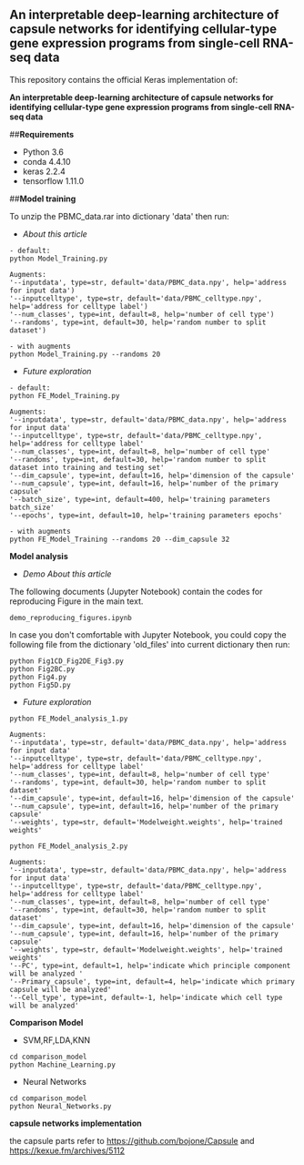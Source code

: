 ## An interpretable deep-learning architecture of capsule networks for identifying cellular-type gene expression programs from single-cell RNA-seq data

This repository contains the official Keras implementation of:

**An interpretable deep-learning architecture of capsule networks for identifying cellular-type gene expression programs from single-cell RNA-seq data**



##**Requirements**
- Python 3.6
- conda 4.4.10
- keras 2.2.4
- tensorflow 1.11.0


##**Model training**

To unzip the PBMC_data.rar into dictionary 'data' then run:

- *About this article*
```
- default:
python Model_Training.py

Augments:
'--inputdata', type=str, default='data/PBMC_data.npy', help='address for input data')
'--inputcelltype', type=str, default='data/PBMC_celltype.npy', help='address for celltype label')
'--num_classes', type=int, default=8, help='number of cell type')
'--randoms', type=int, default=30, help='random number to split dataset')

- with augments
python Model_Training.py --randoms 20

```

- *Future exploration*
```
- default:
python FE_Model_Training.py

Augments:
'--inputdata', type=str, default='data/PBMC_data.npy', help='address for input data'
'--inputcelltype', type=str, default='data/PBMC_celltype.npy', help='address for celltype label'
'--num_classes', type=int, default=8, help='number of cell type'
'--randoms', type=int, default=30, help='random number to split dataset into training and testing set'
'--dim_capsule', type=int, default=16, help='dimension of the capsule'
'--num_capsule', type=int, default=16, help='number of the primary capsule'
'--batch_size', type=int, default=400, help='training parameters batch_size'
'--epochs', type=int, default=10, help='training parameters epochs'

- with augments
python FE_Model_Training --randoms 20 --dim_capsule 32
```

**Model analysis**

- *Demo About this article*

The following documents (Jupyter Notebook) contain the codes for reproducing Figure in the main text.
```
demo_reproducing_figures.ipynb
```
In case you don't comfortable with Jupyter Notebook, you could copy the following file from the dictionary 'old_files' into current dictionary then run:
```
python Fig1CD_Fig2DE_Fig3.py
python Fig2BC.py
python Fig4.py
python Fig5D.py
```

- *Future exploration*
```
python FE_Model_analysis_1.py

Augments:
'--inputdata', type=str, default='data/PBMC_data.npy', help='address for input data'
'--inputcelltype', type=str, default='data/PBMC_celltype.npy', help='address for celltype label'
'--num_classes', type=int, default=8, help='number of cell type'
'--randoms', type=int, default=30, help='random number to split dataset'
'--dim_capsule', type=int, default=16, help='dimension of the capsule'
'--num_capsule', type=int, default=16, help='number of the primary capsule'
'--weights', type=str, default='Modelweight.weights', help='trained weights'

python FE_Model_analysis_2.py

Augments:
'--inputdata', type=str, default='data/PBMC_data.npy', help='address for input data'
'--inputcelltype', type=str, default='data/PBMC_celltype.npy', help='address for celltype label'
'--num_classes', type=int, default=8, help='number of cell type'
'--randoms', type=int, default=30, help='random number to split dataset'
'--dim_capsule', type=int, default=16, help='dimension of the capsule'
'--num_capsule', type=int, default=16, help='number of the primary capsule'
'--weights', type=str, default='Modelweight.weights', help='trained weights'
'--PC', type=int, default=1, help='indicate which principle component will be analyzed '
'--Primary_capsule', type=int, default=4, help='indicate which primary capsule will be analyzed'
'--Cell_type', type=int, default=-1, help='indicate which cell type will be analyzed'
```

**Comparison Model**

- SVM,RF,LDA,KNN
```
cd comparison_model
python Machine_Learning.py
```

- Neural Networks
```
cd comparison_model
python Neural_Networks.py
```

**capsule networks implementation**

the capsule parts refer to https://github.com/bojone/Capsule and https://kexue.fm/archives/5112